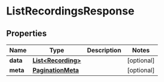

# ListRecordingsResponse


## Properties

| Name | Type | Description | Notes |
|------------ | ------------- | ------------- | -------------|
|**data** | [**List&lt;Recording&gt;**](Recording.md) |  |  [optional] |
|**meta** | [**PaginationMeta**](PaginationMeta.md) |  |  [optional] |



